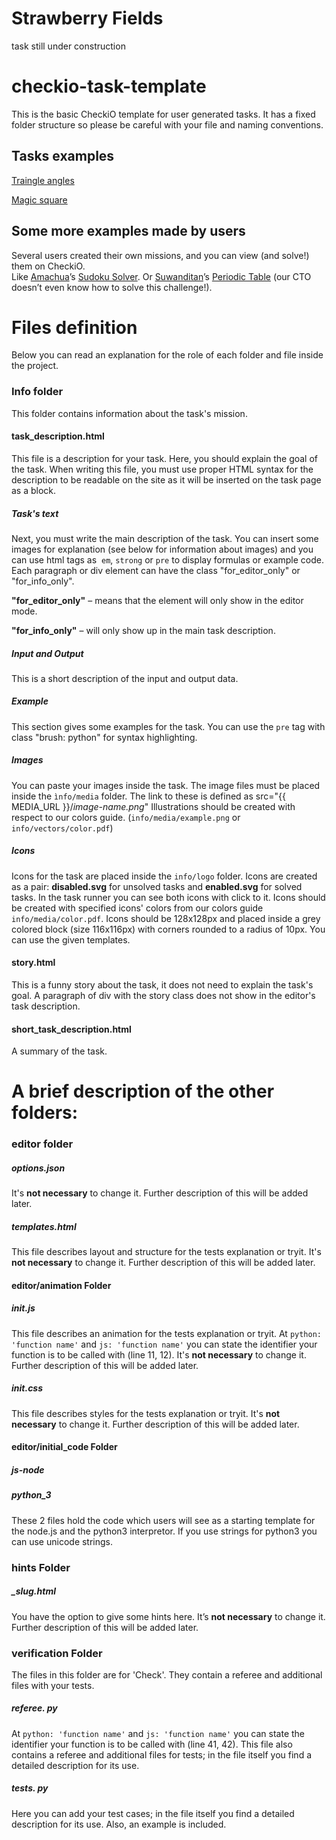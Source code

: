 Strawberry Fields
=================

task still under construction

checkio-task-template
=====================

This is the basic CheckiO template for user generated tasks.
It has a fixed folder structure so please be careful with
your file and naming conventions.


## Tasks examples

[Traingle angles](https://github.com/Bryukh-Checkio-Tasks/checkio-task-triangle-angles)  

[Magic square](https://github.com/Bryukh-Checkio-Tasks/checkio-task-magic-square)


## Some more examples made by users

Several users created their own missions, and you can view (and solve!) them on CheckiO.  
Like [Amachua](http://www.checkio.org/user/Amachua/)’s [Sudoku Solver](http://www.checkio.org/mission/sudokusolver/). Or [Suwanditan](http://www.checkio.org/user/suwanditan/)’s [Periodic Table](http://www.checkio.org/mission/periodic-table/) (our CTO doesn’t even know how to solve this challenge!).


# Files definition

Below you can read an explanation for the role of each folder and file inside the project.

### Info folder

This folder contains information about the task's mission.

#### task_description.html

This file is a description for your task.
Here, you should explain the goal of the task.
When writing this file, you must use proper HTML syntax for the description to
be readable on the site as it will be inserted on the task page as a block.

##### Task's text
Next, you must write the main description of the task.
You can insert some images for explanation (see below for
information about images) and you can use html tags as 
```em```, ```strong``` or ```pre``` to display formulas or example code.
Each paragraph or div element can have the class
"for_editor_only" or "for_info_only".

**"for\_editor\_only"** – means that the element will only show in the editor mode.

**"for\_info\_only"** – will only show up in the main task description.

##### Input and Output
This is a short description of the input and output data.

##### Example
This section gives some examples for the task.
You can use the ```pre``` tag with class "brush: python" for syntax highlighting.

##### Images
You can paste your images inside the task.
The image files must be placed inside the `ìnfo/media` folder.
The link to these is defined as src="{{ MEDIA_URL }}/*image-name.png*"
Illustrations should be created with respect to our colors guide.
(`info/media/example.png` or  `info/vectors/color.pdf`)

##### Icons
Icons for the task are placed inside the `info/logo` folder.
Icons are created as a pair: **disabled.svg** for unsolved tasks and **enabled.svg** for solved tasks.
In the task runner you can see both icons with click to it.
Icons should be created with specified icons' colors from our colors
guide `info/media/color.pdf`.
Icons should be 128x128px and placed inside a grey colored block (size 116x116px) with corners rounded to a radius of 10px.
You can use the given templates.

#### story.html
This is a funny story about the task, it does not need to
explain the task's goal. A paragraph of div with the story
class does not show in the editor's task description.

#### short_task_description.html
A summary of the task.


# A brief description of the other folders:

### editor folder

##### options.json
It's **not necessary** to change it.
Further description of this will be added later.
##### templates.html
This file describes layout and structure for the tests explanation or tryit.
It's **not necessary** to change it.
Further description of this will be added later.

#### editor/animation Folder

##### init.js
This file describes an animation for the tests explanation or tryit.
At `python: 'function name'` and `js: 'function name'` you can state the identifier your function is to be called with (line 11, 12). 
It's **not necessary** to change it.
Further description of this will be added later.

##### init.css
This file describes styles for the tests explanation or tryit.
It's **not necessary** to change it.
Further description of this will be added later.

#### editor/initial_code Folder

##### js-node
##### python_3
These 2 files hold the code which users will see as a starting template for the node.js  and the python3 interpretor.
If you use strings for python3 you can use unicode strings.

### hints Folder

##### _slug.html
You have the option to give some hints here.
It’s **not necessary** to change it.
Further description of this will be added later.

### verification Folder
The files in this folder are for 'Check'.
They contain a referee and additional files with your tests.

##### referee. py
At `python: 'function name'` and `js: 'function name'` you can state the identifier your function is to be called with (line 41, 42).
This file also contains a referee and additional files for tests; in the file itself you find a detailed description for its use.
##### tests. py
Here you can add your test cases; in the file itself you find a detailed description for its use.
Also, an example is included.

